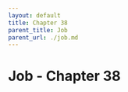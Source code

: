 ```yaml
---
layout: default
title: Chapter 38
parent_title: Job
parent_url: ./job.md
---
```


# Job - Chapter 38
